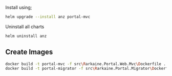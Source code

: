 Install using;

```bash
helm upgrade --install anz portal-mvc
```

Uninstall all charts

```bash
helm uninstall anz
```

## Create Images

```bash
docker build -t portal-mvc -f src\Rarkaine.Portal.Web.Mvc\Dockerfile .
docker build -t portal-migrator -f src\Rarkaine.Portal.Migrator\Dockerfile .
```

